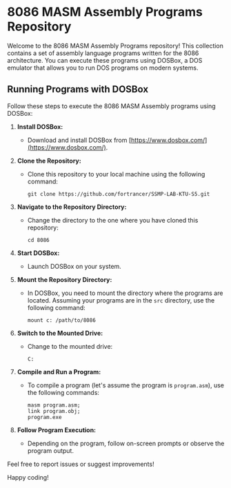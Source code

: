 # 8086 MASM Assembly Programs Repository

Welcome to the 8086 MASM Assembly Programs repository! This collection contains a set of assembly language programs written for the 8086 architecture. You can execute these programs using DOSBox, a DOS emulator that allows you to run DOS programs on modern systems.

## Running Programs with DOSBox

Follow these steps to execute the 8086 MASM Assembly programs using DOSBox:

1. **Install DOSBox:**
   - Download and install DOSBox from [https://www.dosbox.com/](https://www.dosbox.com/).

2. **Clone the Repository:**
   - Clone this repository to your local machine using the following command:
     ```
     git clone https://github.com/fortrancer/SSMP-LAB-KTU-S5.git
     ```

3. **Navigate to the Repository Directory:**
   - Change the directory to the one where you have cloned this repository:
     ```
     cd 8086
     ```

4. **Start DOSBox:**
   - Launch DOSBox on your system.

5. **Mount the Repository Directory:**
   - In DOSBox, you need to mount the directory where the programs are located. Assuming your programs are in the `src` directory, use the following command:
     ```
     mount c: /path/to/8086
     ```

6. **Switch to the Mounted Drive:**
   - Change to the mounted drive:
     ```
     C:
     ```

7. **Compile and Run a Program:**
   - To compile a program (let's assume the program is `program.asm`), use the following commands:
     ```
     masm program.asm;
     link program.obj;
     program.exe
     ```

8. **Follow Program Execution:**
   - Depending on the program, follow on-screen prompts or observe the program output.


Feel free to report issues or suggest improvements!

Happy coding!
